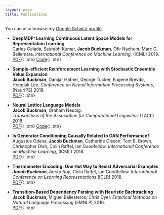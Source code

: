 ```yaml
---
layout: page
title: Publications
---
```


You can also browse my <a href="https://scholar.google.com/citations?user=IDSGZNYAAAAJ&hl=en" target="_blank">Google Scholar profile</a>.
<br />

- **DeepMDP: Learning Continuous Latent Space Models for Representation Learning**  
	Carles Gelada, Saurabh Kumar, **Jacob Buckman**, Ofir Nachum, Marc G. Bellemare.
	*International Conference on Machine Learning*, (ICML) 2019.  
	[PDF](https://arxiv.org/abs/1906.02736){: .btn}
	[Code](https://github.com/jbuckman/dmdp-donutworld){: .btn}

- **Sample-efficient Reinforcement Learning with Stochastic Ensemble Value Expansion**  
	**Jacob Buckman**, Danijar Hafner, George Tucker, Eugene Brevdo, Honglak Lee.
	*Conference on Neural Information Processing Systems*, (NeurIPS) 2018.  
	[PDF](https://arxiv.org/abs/1807.01675){: .btn}

- **Neural Lattice Language Models**  
	**Jacob Buckman**, Graham Neubig.  
	*Transactions of the Association for Computational Linguistics* (TACL) 2018.   
	[PDF](https://arxiv.org/abs/1803.05071){: .btn}
	[Code](https://github.com/jbuckman/neural-lattice-language-models){: .btn}

- **Is Generator Conditioning Causally Related to GAN Performance?**  
	Augustus Odena, **Jacob Buckman**, Catherine Olsson, Tom B. Brown, Christopher Olah, Colin Raffel, Ian Goodfellow.
	*International Conference on Machine Learning*, (ICML) 2018.  
	[PDF](http://proceedings.mlr.press/v80/odena18a.html){: .btn}

- **Thermometer Encoding: One Hot Way to Resist Adversarial Examples**  
	***Jacob Buckman***, *Aurko Roy*, Colin Raffel, Ian Goodfellow.
	*International Conference on Learning Representations* (ICLR) 2018.  
	[PDF](https://openreview.net/pdf?id=S18Su--CW){: .btn}

- **Transition-Based Dependency Parsing with Heuristic Backtracking**  
	**Jacob Buckman**, Miguel Ballesteros, Chris Dyer.
	*Empirical Methods on Natural Language Processing* (EMNLP) 2016.  
	[PDF](http://www.aclweb.org/anthology/D16-1254){: .btn}


<br /> 


